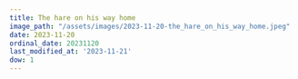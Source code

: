 ```yaml
---
title: The hare on his way home
image_path: "/assets/images/2023-11-20-the_hare_on_his_way_home.jpeg"
date: 2023-11-20
ordinal_date: 20231120
last_modified_at: '2023-11-21'
dow: 1
---
```


